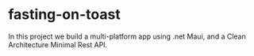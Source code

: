# fasting-on-toast

In this project we build a multi-platform app using .net Maui, and a Clean Architecture Minimal Rest API.
